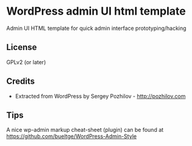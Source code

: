 WordPress admin UI html template
=========

Admin UI HTML template for quick admin interface prototyping/hacking


License
-------

GPLv2 (or later)



Credits
-------
* Extracted from WordPress by Sergey Pozhilov - http://pozhilov.com



Tips
-------
A nice wp-admin markup cheat-sheet (plugin) can be found at https://github.com/bueltge/WordPress-Admin-Style
